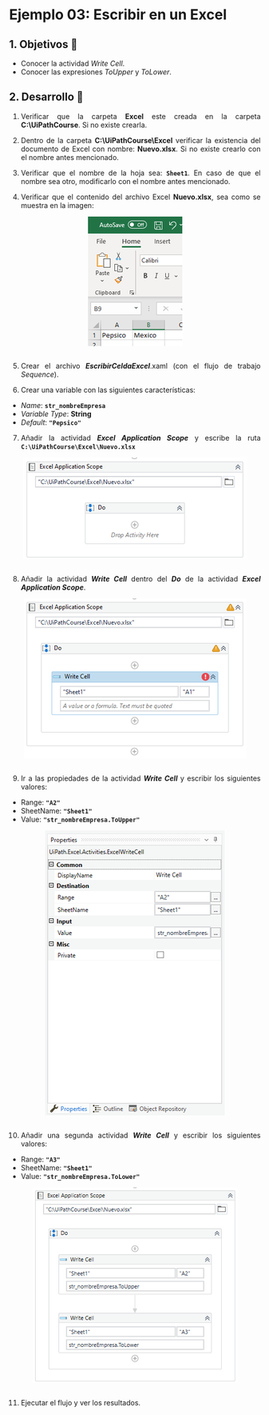# Ejemplo 03: Escribir en un Excel

<div style="text-align: justify;">

## 1. Objetivos :dart:

- Conocer la actividad *Write Cell*.
- Conocer las expresiones *ToUpper* y *ToLower*.

## 2. Desarrollo :hammer:

1. Verificar que la carpeta **Excel** este creada en la carpeta **C:\UiPathCourse**. Si no existe crearla.

2. Dentro de la carpeta **C:\UiPathCourse\Excel** verificar la existencia del documento de Excel con nombre: **Nuevo.xlsx**. Si no existe crearlo con el nombre antes mencionado.

3. Verificar que el nombre de la hoja sea: **`Sheet1`**. En caso de que el nombre sea otro, modificarlo con el nombre antes mencionado.

4. Verificar que el contenido del archivo Excel **Nuevo.xlsx**, sea como se muestra en la imagen:

<div align="center">
<img src="assets/image04.png" align="center">
</div>
<br>

5. Crear el archivo ***EscribirCeldaExcel***.xaml (con el flujo de trabajo *Sequence*).

6. Crear una variable con las siguientes características:

- *Name*: **`str_nombreEmpresa`**
- *Variable Type*: **String**
- *Default*: **`"Pepsico"`**

7. Añadir la actividad ***Excel Application Scope*** y escribe la ruta **`C:\UiPathCourse\Excel\Nuevo.xlsx`**

<div align="center">
<img src="assets/image07.png" align="center">
</div>
<br>

8. Añadir la actividad ***Write Cell*** dentro del ***Do*** de la actividad ***Excel Application Scope***.

<div align="center">
<img src="assets/image08.png" align="center">
</div>
<br>

9. Ir a las propiedades de la actividad ***Write Cell*** y escribir los siguientes valores:

- Range: **`"A2"`**
- SheetName: **`"Sheet1"`**
- Value: **`"str_nombreEmpresa.ToUpper"`**

<div align="center">
<img src="assets/image09.png" align="center">
</div>
<br>

10. Añadir una segunda actividad ***Write Cell*** y escribir los siguientes valores:

- Range: **`"A3"`**
- SheetName: **`"Sheet1"`**
- Value: **`"str_nombreEmpresa.ToLower"`**

<div align="center">
<img src="assets/image10.png" align="center">
</div>
<br>

11. Ejecutar el flujo y ver los resultados.

</div>